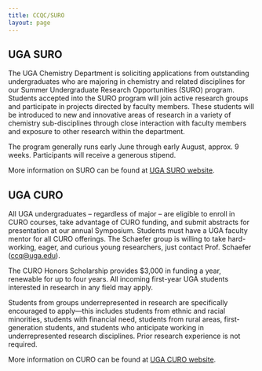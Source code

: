 ```yaml
---
title: CCQC/SURO
layout: page
---
```


## UGA SURO

The UGA Chemistry Department is soliciting applications from outstanding undergraduates who are majoring in chemistry and related disciplines for our Summer Undergraduate Research Opportunities (SURO) program. Students accepted into the SURO program will join active research groups and participate in projects directed by faculty members. These students will be introduced to new and innovative areas of research in a variety of chemistry sub-disciplines through close interaction with faculty members and exposure to other research within the department.

The program generally runs early June through early August, approx. 9 weeks. Participants will receive a generous stipend.

More information on SURO can be found at [UGA SURO website](https://www.suro-uga-chem.org/).

## UGA CURO

All UGA undergraduates – regardless of major – are eligible to enroll in CURO courses, take advantage of CURO funding, and submit abstracts for presentation at our annual Symposium. Students must have a UGA faculty mentor for all CURO offerings. The Schaefer group is willing to take hard-working, eager, and curious young researchers, just contact Prof. Schaefer (<ccq@uga.edu>). 

The CURO Honors Scholarship provides $3,000 in funding a year, renewable for up to four years. All incoming first-year UGA students interested in research in any field may apply.

Students from groups underrepresented in research are specifically encouraged to apply—this includes students from ethnic and racial minorities, students with financial need, students from rural areas, first-generation students, and students who anticipate working in underrepresented research disciplines. Prior research experience is not required.

More information on CURO can be found at [UGA CURO website](https://curo.uga.edu/).
